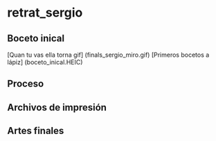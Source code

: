 # retrat_sergio
## Boceto inical
[Quan tu vas ella torna gif] (finals_sergio_miro.gif)
[Primeros bocetos a lápiz] (boceto_inical.HEIC)

## Proceso
## Archivos de impresión
## Artes finales
